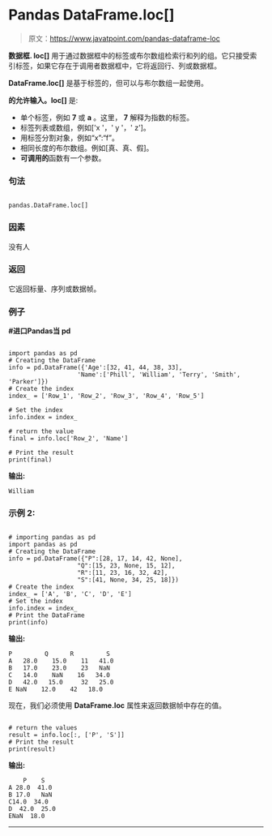 # Pandas DataFrame.loc[]

> 原文：<https://www.javatpoint.com/pandas-dataframe-loc>

**数据框. loc[]** 用于通过数据框中的标签或布尔数组检索行和列的组。它只接受索引标签，如果它存在于调用者数据框中，它将返回行、列或数据框。

**DataFrame.loc[]** 是基于标签的，但可以与布尔数组一起使用。

**的允许输入。loc[]** 是:

*   单个标签，例如 **7** 或 **a** 。这里， **7** 解释为指数的标签。
*   标签列表或数组，例如['x '，' y '，' z']。
*   用标签分割对象，例如“x”:“f”。
*   相同长度的布尔数组。例如[真、真、假]。
*   **可调用的**函数有一个参数。

### 句法

```

pandas.DataFrame.loc[]

```

### 因素

没有人

### 返回

它返回标量、序列或数据帧。

### 例子

**#进口Pandas当 pd**

```

import pandas as pd
# Creating the DataFrame
info = pd.DataFrame({'Age':[32, 41, 44, 38, 33], 
                   'Name':['Phill', 'William', 'Terry', 'Smith', 'Parker']}) 
# Create the index 
index_ = ['Row_1', 'Row_2', 'Row_3', 'Row_4', 'Row_5'] 

# Set the index 
info.index = index_ 

# return the value 
final = info.loc['Row_2', 'Name'] 

# Print the result 
print(final)

```

**输出:**

```
William

```

### 示例 2:

```

# importing pandas as pd
import pandas as pd
# Creating the DataFrame
info = pd.DataFrame({"P":[28, 17, 14, 42, None],  
                   "Q":[15, 23, None, 15, 12],  
                   "R":[11, 23, 16, 32, 42],  
                   "S":[41, None, 34, 25, 18]})  
# Create the index 
index_ = ['A', 'B', 'C', 'D', 'E'] 
# Set the index 
info.index = index_ 
# Print the DataFrame
print(info)

```

**输出:**

```
P         Q      R         S
A   28.0    15.0    11   41.0
B   17.0    23.0    23   NaN
C   14.0    NaN    16   34.0
D   42.0   15.0     32   25.0
E NaN    12.0    42   18.0

```

现在，我们必须使用 **DataFrame.loc** 属性来返回数据帧中存在的值。

```

# return the values 
result = info.loc[:, ['P', 'S']] 
# Print the result 
print(result)

```

**输出:**

```
    P    S
A 28.0  41.0
B 17.0   NaN
C14.0  34.0
D  42.0  25.0
ENaN  18.0

```

* * *